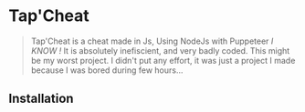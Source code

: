 # Tap'Cheat

> Tap'Cheat is a cheat made in Js, Using NodeJs with Puppeteer
*I KNOW !* It is absolutely inefiscient, and very badly coded.
This might be my worst project. I didn't put any effort, it was just a project I made because I was bored during few hours...

## Installation
